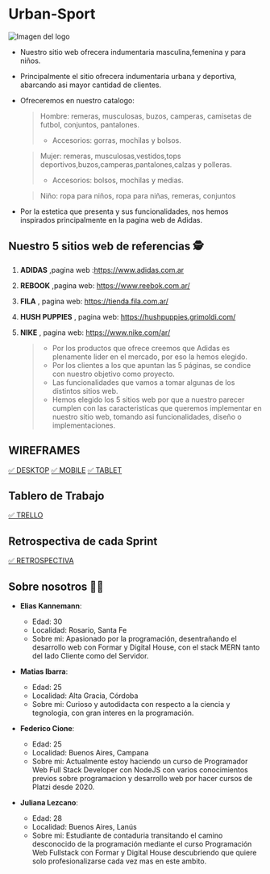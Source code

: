 #                   Urban-Sport
![Imagen del logo](https://github.com/MatiasRaulIbarra/Grupo_5_Urban-Sport/blob/master/wireframe-mockup-design/Design/Logo%20para%20el%20Readme.png)
* Nuestro sitio web  ofrecera indumentaria masculina,femenina y para niños.
* Principalmente  el sitio  ofrecera indumentaria urbana y deportiva, abarcando asi mayor cantidad de clientes.
* Ofreceremos en nuestro catalogo:

    > Hombre: remeras, musculosas, buzos, camperas, camisetas de futbol, conjuntos, pantalones.
    > 
    >* Accesorios: gorras, mochilas y bolsos.

    > Mujer: remeras, musculosas,vestidos,tops deportivos,buzos,camperas,pantalones,calzas y polleras.
    > 
    >* Accesorios: bolsos, mochilas y medias.

    > Niño: ropa para niños, ropa para niñas, remeras, conjuntos

* Por la estetica que presenta y sus funcionalidades, nos hemos inspirados principalmente  en la pagina web de Adidas.

 ##                 Nuestro 5 sitios web de referencias 🕵

     
1. __ADIDAS__ ,pagina web :https://www.adidas.com.ar
2. __REBOOK__ ,pagina web: https://www.reebok.com.ar/
3. __FILA__ , pagina web: https://tienda.fila.com.ar/
4. __HUSH PUPPIES__ , pagina web: https://hushpuppies.grimoldi.com/
5. __NIKE__ , pagina web: https://www.nike.com/ar/

   >* Por los productos que ofrece creemos que Adidas es plenamente lider en el mercado, por eso la hemos elegido.
   >* Por los clientes a los que apuntan las 5 páginas, se condice  con nuestro objetivo como proyecto.
   >* Las funcionalidades que vamos a tomar algunas de los distintos sitios web.
   >* Hemos elegido los 5 sitios web por que a nuestro parecer cumplen con las caracteristicas que queremos implementar en nuestro sitio web, tomando asi funcionalidades, diseño
     o implementaciones.

##                  WIREFRAMES 

[✅ DESKTOP](https://github.com/MatiasRaulIbarra/Grupo_5_Urban-Sport/tree/master/wireframe-mockup-design/Wireframe/desktop)
[✅ MOBILE](https://github.com/MatiasRaulIbarra/Grupo_5_Urban-Sport/tree/master/wireframe-mockup-design/Wireframe/mobile)
[✅ TABLET](https://github.com/MatiasRaulIbarra/Grupo_5_Urban-Sport/tree/master/wireframe-mockup-design/Wireframe/tablet)

##                  Tablero de Trabajo
[✅ TRELLO](https://trello.com/b/c3xzK55s/equipo-5)

##                  Retrospectiva de cada Sprint

[✅ RETROSPECTIVA](https://github.com/MatiasRaulIbarra/Grupo_5_Urban-Sport/blob/master/retro.md)

##                 Sobre nosotros 🤜🤛

* __Elias Kannemann__:
    * Edad: 30
    * Localidad: Rosario, Santa Fe
    * Sobre mi: Apasionado por la programación, desentrañando el desarrollo web con Formar y Digital House, con el stack MERN tanto del lado Cliente como del Servidor.


* __Matias Ibarra__:
    * Edad: 25
    * Localidad: Alta Gracia, Córdoba 
    * Sobre mi: Curioso y autodidacta con respecto a la ciencia y  tegnologia, con gran interes en la programación.
    


* __Federico Cione__:
    * Edad: 25
    * Localidad: Buenos Aires, Campana
    * Sobre mi: Actualmente estoy haciendo un curso de Programador Web Full Stack Developer con NodeJS con
                varios conocimientos previos sobre programacion y desarrollo web por hacer cursos
                de Platzi desde 2020.

* __Juliana Lezcano__:
    * Edad: 28
    * Localidad: Buenos Aires, Lanús
    * Sobre mi: Estudiante de contaduria transitando el camino desconocido de la programación mediante el curso Programación Web Fullstack con Formar y Digital House descubriendo que quiere solo profesionalizarse cada vez mas en este ambito.
